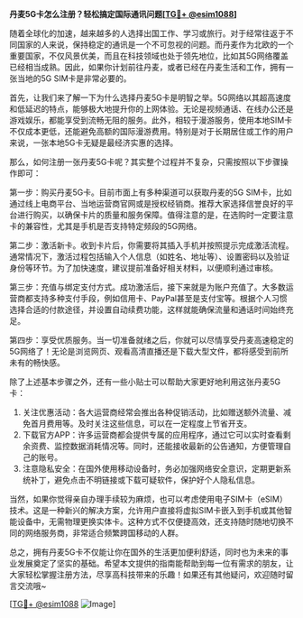 **丹麦5G卡怎么注册？轻松搞定国际通讯问题[[TG💪+ @esim1088](https://t.me/s/esim1088)]**

随着全球化的加速，越来越多的人选择出国工作、学习或旅行。对于经常往返于不同国家的人来说，保持稳定的通讯是一个不可忽视的问题。而丹麦作为北欧的一个重要国家，不仅风景优美，而且在科技领域也处于领先地位，比如其5G网络覆盖已经相当成熟。因此，如果你计划前往丹麦，或者已经在丹麦生活和工作，拥有一张当地的5G SIM卡是非常必要的。

首先，让我们来了解一下为什么选择丹麦5G卡是明智之举。5G网络以其超高速度和低延迟的特点，能够极大地提升你的上网体验。无论是视频通话、在线办公还是游戏娱乐，都能享受到流畅无阻的服务。此外，相较于漫游服务，使用本地SIM卡不仅成本更低，还能避免高额的国际漫游费用。特别是对于长期居住或工作的用户来说，一张本地5G卡无疑是最经济实惠的选择。

那么，如何注册一张丹麦5G卡呢？其实整个过程并不复杂，只需按照以下步骤操作即可：

第一步：购买丹麦5G卡。目前市面上有多种渠道可以获取丹麦的5G SIM卡，比如通过线上电商平台、当地运营商官网或是授权经销商。推荐大家选择信誉良好的平台进行购买，以确保卡片的质量和服务保障。值得注意的是，在选购时一定要注意卡的兼容性，尤其是手机是否支持特定频段的5G网络。

第二步：激活新卡。收到卡片后，你需要将其插入手机并按照提示完成激活流程。通常情况下，激活过程包括输入个人信息（如姓名、地址等）、设置密码以及验证身份等环节。为了加快速度，建议提前准备好相关材料，以便顺利通过审核。

第三步：充值与绑定支付方式。成功激活后，接下来就是为账户充值了。大多数运营商都支持多种支付手段，例如信用卡、PayPal甚至是支付宝等。根据个人习惯选择合适的付款途径，并设置自动续费功能，这样就能确保流量和通话时间始终充足。

第四步：享受优质服务。当一切准备就绪之后，你就可以尽情享受丹麦高速稳定的5G网络了！无论是浏览网页、观看高清直播还是下载大型文件，都将感受到前所未有的畅快感。

除了上述基本步骤之外，还有一些小贴士可以帮助大家更好地利用这张丹麦5G卡：

1. 关注优惠活动：各大运营商经常会推出各种促销活动，比如赠送额外流量、减免首月费用等。及时关注这些信息，可以在一定程度上节省开支。
2. 下载官方APP：许多运营商都会提供专属的应用程序，通过它可以实时查看剩余资费、监控数据消耗情况等。同时，还能接收最新的公告通知，方便管理自己的账号。
3. 注意隐私安全：在国外使用移动设备时，务必加强网络安全意识，定期更新系统补丁，避免点击不明链接或下载可疑软件，保护好个人隐私信息。

当然，如果你觉得亲自办理手续较为麻烦，也可以考虑使用电子SIM卡（eSIM）技术。这是一种新兴的解决方案，允许用户直接将虚拟SIM卡嵌入到手机或其他智能设备中，无需物理更换实体卡。这种方式不仅便捷高效，还支持随时随地切换不同的网络服务商，非常适合频繁跨国移动的人群。

总之，拥有丹麦5G卡不仅能让你在国外的生活更加便利舒适，同时也为未来的事业发展奠定了坚实的基础。希望本文提供的指南能帮助到每一位有需求的朋友，让大家轻松掌握注册方法，尽享高科技带来的乐趣！如果还有其他疑问，欢迎随时留言交流哦~

[[TG💪+ @esim1088](https://t.me/s/esim1088) ![Image](https://i.postimg.cc/4NQfJmqS/Snipaste-2025-05-13-00-14-12.png)]